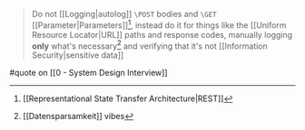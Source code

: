 > Do not [[Logging|autolog]] `\POST` bodies and `\GET` [[Parameter|Parameters]][^1], instead do it for things like the [[Uniform Resource Locator|URL]] paths and response codes, manually logging **only** what's necessary[^2] and verifying that it's not [[Information Security|sensitive data]]

#quote on [[0 - System Design Interview]]

[^1]: [[Representational State Transfer Architecture|REST]]

[^2]: [[Datensparsamkeit]] vibes
